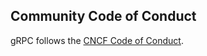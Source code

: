 ## Community Code of Conduct

gRPC follows the
[CNCF Code of Conduct](https://github.com/cncf/foundation/blob/master/code-of-conduct.md).
